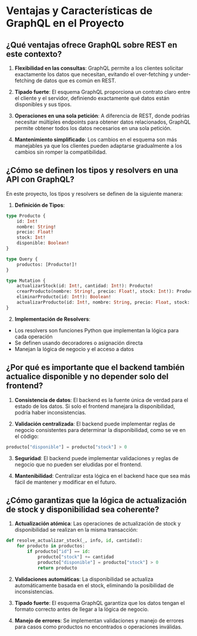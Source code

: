# Ventajas y Características de GraphQL en el Proyecto

## ¿Qué ventajas ofrece GraphQL sobre REST en este contexto?

1. **Flexibilidad en las consultas**: GraphQL permite a los clientes solicitar exactamente los datos que necesitan, evitando el over-fetching y under-fetching de datos que es común en REST.

2. **Tipado fuerte**: El esquema GraphQL proporciona un contrato claro entre el cliente y el servidor, definiendo exactamente qué datos están disponibles y sus tipos.

3. **Operaciones en una sola petición**: A diferencia de REST, donde podrías necesitar múltiples endpoints para obtener datos relacionados, GraphQL permite obtener todos los datos necesarios en una sola petición.

4. **Mantenimiento simplificado**: Los cambios en el esquema son más manejables ya que los clientes pueden adaptarse gradualmente a los cambios sin romper la compatibilidad.

## ¿Cómo se definen los tipos y resolvers en una API con GraphQL?

En este proyecto, los tipos y resolvers se definen de la siguiente manera:

1. **Definición de Tipos**:
```graphql
type Producto {
    id: Int!
    nombre: String!
    precio: Float!
    stock: Int!
    disponible: Boolean!
}

type Query {
    productos: [Producto!]!
}

type Mutation {
    actualizarStock(id: Int!, cantidad: Int!): Producto!
    crearProducto(nombre: String!, precio: Float!, stock: Int!): Producto!
    eliminarProducto(id: Int!): Boolean!
    actualizarProducto(id: Int!, nombre: String, precio: Float, stock: Int): Producto!
}
```

2. **Implementación de Resolvers**:
- Los resolvers son funciones Python que implementan la lógica para cada operación
- Se definen usando decoradores o asignación directa
- Manejan la lógica de negocio y el acceso a datos

## ¿Por qué es importante que el backend también actualice disponible y no depender solo del frontend?

1. **Consistencia de datos**: El backend es la fuente única de verdad para el estado de los datos. Si solo el frontend manejara la disponibilidad, podría haber inconsistencias.

2. **Validación centralizada**: El backend puede implementar reglas de negocio consistentes para determinar la disponibilidad, como se ve en el código:
```python
producto["disponible"] = producto["stock"] > 0
```

3. **Seguridad**: El backend puede implementar validaciones y reglas de negocio que no pueden ser eludidas por el frontend.

4. **Mantenibilidad**: Centralizar esta lógica en el backend hace que sea más fácil de mantener y modificar en el futuro.

## ¿Cómo garantizas que la lógica de actualización de stock y disponibilidad sea coherente?

1. **Actualización atómica**: Las operaciones de actualización de stock y disponibilidad se realizan en la misma transacción:
```python
def resolve_actualizar_stock(_, info, id, cantidad):
    for producto in productos:
        if producto["id"] == id:
            producto["stock"] += cantidad
            producto["disponible"] = producto["stock"] > 0
            return producto
```

2. **Validaciones automáticas**: La disponibilidad se actualiza automáticamente basada en el stock, eliminando la posibilidad de inconsistencias.

3. **Tipado fuerte**: El esquema GraphQL garantiza que los datos tengan el formato correcto antes de llegar a la lógica de negocio.

4. **Manejo de errores**: Se implementan validaciones y manejo de errores para casos como productos no encontrados o operaciones inválidas. 